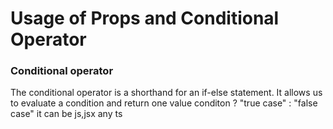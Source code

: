 # Usage of Props and Conditional Operator

### Conditional operator 
The conditional operator is a shorthand for an if-else statement. It allows us to evaluate a condition and return one value
conditon ? "true case" : "false case"
it can be js,jsx any ts


